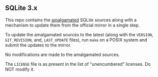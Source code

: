 SQLite 3.x
----------

This repo contains the [amalgamated](https://github.com/sqlite/sqlite/tree/c436b3056d8da290fbd5870cea45e7547394051a#the-amalgamation) SQLite sources along with a mechanism to update them from the official mirror in a single step.

To update the amalgamated sources to the latest (along with the `VERSION`, `GIT_REVISION`, and, `LAST_UPDATE` files), run `make` on a POSIX system and submit the updates to the mirror.

No modifications are made to the amalgamated sources.

The `LICENSE` file is as present in the list of "unencumbered" licenses. Do NOT modify it.
